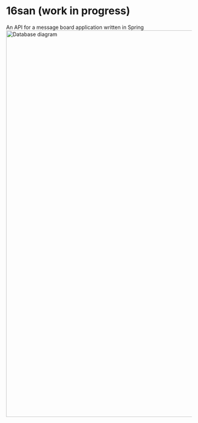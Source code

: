# 16san (work in progress)
An API for a message board application written in Spring
<img width="1047" alt="Database diagram" src="https://github.com/elekvg/16san/blob/main/DBdiagram.png">
